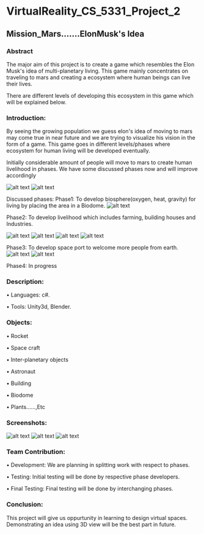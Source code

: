 # VirtualReality_CS_5331_Project_2
## Mission_Mars.......ElonMusk's Idea
### Abstract
The major aim of this project is to create a game which resembles the Elon Musk's idea of multi-planetary living. This game mainly concentrates on traveling to mars and creating a ecosystem where human beings can live their lives.

There are different levels of developing this ecosystem in this game which will be explained below.

### Introduction:

By seeing the growing population we guess elon's idea of moving to mars may come true in near future and we are trying to visualize his vision in the form of a game. This game goes in different levels/phases where ecosystem for human living will be developed eventually.

Initially considerable amount of people will move to mars to create human livelihood in phases. We have some discussed phases now and will improve accordingly 

![alt text](https://github.com/GopichandReddyD/VirtualReality_Project2/blob/master/Screenshots/base)
![alt text](https://github.com/GopichandReddyD/VirtualReality_Project2/blob/master/Screenshots/Sketch1.jpeg)

Discussed phases:
Phase1: To develop biosphere(oxygen, heat, gravity) for living by placing the area in a Biodome.
![alt text](https://github.com/GopichandReddyD/VirtualReality_Project2/blob/master/Screenshots/bioDome)

Phase2: To develop livelihood which includes farming, building houses and Industries.

![alt text](https://github.com/GopichandReddyD/VirtualReality_Project2/blob/master/Screenshots/farms)
![alt text](https://github.com/GopichandReddyD/VirtualReality_Project2/blob/master/Screenshots/Sketch2.jpeg)
![alt text](https://github.com/GopichandReddyD/VirtualReality_Project2/blob/master/Screenshots/Sketch3.jpeg)
![alt text](https://github.com/GopichandReddyD/VirtualReality_Project2/blob/master/Screenshots/Sketch4.jpeg)

Phase3: To develop space port to welcome more people from earth.
![alt text](https://github.com/GopichandReddyD/VirtualReality_Project2/blob/master/Screenshots/port)
![alt text](https://github.com/GopichandReddyD/VirtualReality_Project2/blob/master/Screenshots/Sketch5.jpeg)

Phase4: In progress

### Description:
 
•	Languages: c#.

• Tools: Unity3d, Blender.
  
### Objects:
 
• Rocket

• Space craft

• Inter-planetary objects

• Astronaut 

• Building

• Biodome

• Plants......,Etc

### Screenshots:
  ![alt text](https://github.com/GopichandReddyD/VirtualReality_Project2/blob/master/Screenshots/Mars.jpeg)
  ![alt text](https://github.com/GopichandReddyD/VirtualReality_Project2/blob/master/Screenshots/Rocket.jpeg)
  ![alt text](https://github.com/GopichandReddyD/VirtualReality_Project2/blob/master/Screenshots/Rover.jpeg)

### Team Contribution:

• Development: We are planning in splitting work with respect to phases.

• Testing: Initial testing will be done by respective phase developers.

• Final Testing: Final testing will be done by interchanging phases.

 
### Conclusion:

This project will give us oppurtunity in learning to design virtual spaces. Demonstrating an idea using 3D view will be the best part in future.
